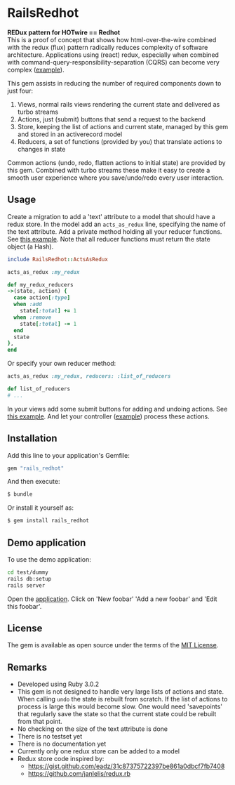 # RailsRedhot
__REDux pattern for HOTwire == Redhot__  
This is a proof of concept that shows how html-over-the-wire combined with the
redux (flux) pattern radically reduces complexity of software architecture.
Applications using (react) redux, especially when combined with
command-query-responsibility-separation (CQRS) can become very complex
([example](https://medium.com/resolvejs/resolve-redux-backend-ebcfc79bbbea)).

This gem assists in reducing the number of required components down to just four:

1. Views, normal rails views rendering the current state and delivered as turbo streams
2. Actions, just (submit) buttons that send a request to the backend
3. Store, keeping the list of actions and current state, managed by this gem and stored
   in an activerecord model
4. Reducers, a set of functions (provided by you) that translate actions to changes in state

Common actions (undo, redo, flatten actions to initial state) are provided by this gem.
Combined with turbo streams these make it easy to create a smooth user experience where
you save/undo/redo every user interaction.

## Usage
Create a migration to add a 'text' attribute to a model that should have a redux store.
In the model add an `acts_as_redux` line, specifying the name of the text attribute.
Add a private method holding all your reducer functions.
See [this example](test/dummy/app/models/foobar.rb).
Note that all reducer functions must return the state object (a Hash).

```ruby
include RailsRedhot::ActsAsRedux

acts_as_redux :my_redux

def my_redux_reducers
->(state, action) {
  case action[:type]
  when :add
    state[:total] += 1
  when :remove
    state[:total] -= 1
  end
  state
},
end
```

Or specify your own reducer method:

```ruby
acts_as_redux :my_redux, reducers: :list_of_reducers

def list_of_reducers
# ...
```

In your views add some submit buttons for adding and undoing actions.
See [this example](test/dummy/app/views/foobars/_editor.html.erb).
And let your controller ([example](test/dummy/app/controllers/foobars_controller.rb))
process these actions.

## Installation
Add this line to your application's Gemfile:

```ruby
gem "rails_redhot"
```

And then execute:
```bash
$ bundle
```

Or install it yourself as:
```bash
$ gem install rails_redhot
```

## Demo application
To use the demo application:

```bash
cd test/dummy
rails db:setup
rails server
```

Open the [application](http://localhost:3000/foobars).
Click on 'New foobar' 'Add a new foobar' and 'Edit this foobar'.

## License
The gem is available as open source under the terms of the [MIT License](https://opensource.org/licenses/MIT).

## Remarks

- Developed using Ruby 3.0.2
- This gem is not designed to handle very large lists of actions and state.
  When calling `undo` the state is rebuilt from scratch.
  If the list of actions to process is large this would become slow.
  One would need 'savepoints' that regularly save the state so that the
  current state could be rebuilt from that point.
- No checking on the size of the text attribute is done
- There is no testset yet
- There is no documentation yet
- Currently only one redux store can be added to a model
- Redux store code inspired by:
  - https://gist.github.com/eadz/31c87375722397be861a0dbcf7fb7408
  - https://github.com/janlelis/redux.rb
